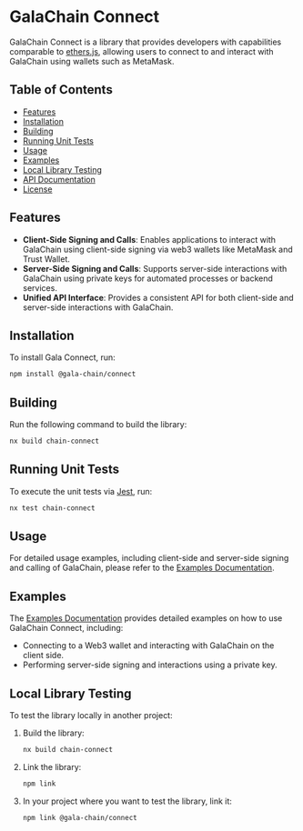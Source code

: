 # GalaChain Connect

GalaChain Connect is a library that provides developers with capabilities comparable to [ethers.js](https://docs.ethers.io/), allowing users to connect to and interact with GalaChain using wallets such as MetaMask.

## Table of Contents

- [Features](#features)
- [Installation](#installation)
- [Building](#building)
- [Running Unit Tests](#running-unit-tests)
- [Usage](#usage)
- [Examples](#examples)
- [Local Library Testing](#local-library-testing)
- [API Documentation](#api-documentation)
- [License](#license)

## Features

- **Client-Side Signing and Calls**: Enables applications to interact with GalaChain using client-side signing via web3 wallets like MetaMask and Trust Wallet.
- **Server-Side Signing and Calls**: Supports server-side interactions with GalaChain using private keys for automated processes or backend services.
- **Unified API Interface**: Provides a consistent API for both client-side and server-side interactions with GalaChain.

## Installation

To install Gala Connect, run:

```bash
npm install @gala-chain/connect
```

## Building

Run the following command to build the library:

```bash
nx build chain-connect
```

## Running Unit Tests

To execute the unit tests via [Jest](https://jestjs.io), run:

```bash
nx test chain-connect
```

## Usage

For detailed usage examples, including client-side and server-side signing and calling of GalaChain, please refer to the [Examples Documentation](docs/EXAMPLES.md).

## Examples

The [Examples Documentation](docs/EXAMPLES.md) provides detailed examples on how to use GalaChain Connect, including:

- Connecting to a Web3 wallet and interacting with GalaChain on the client side.
- Performing server-side signing and interactions using a private key.

## Local Library Testing

To test the library locally in another project:

1. Build the library:

    ```bash
    nx build chain-connect
    ```

2. Link the library:

    ```bash
    npm link
    ```

3. In your project where you want to test the library, link it:

    ```bash
    npm link @gala-chain/connect
    ```